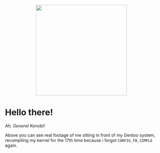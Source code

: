 <div id="header" align="center">
  <img src="https://media.giphy.com/media/wvQIqJyNBOCjK/giphy.gif" width="300"/>
</div>

# Hello there!
*Ah, General Kenobi!*  
  
Above you can see real footage of me sitting in front of my Gentoo system, recompiling my kernel for the 17th
time because i forgot `CONFIG_FB_SIMPLE` again.
